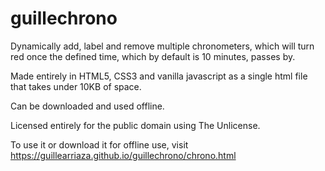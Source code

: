 # guillechrono
Dynamically add, label and remove multiple chronometers, which will turn red once the defined time, which by default is 10 minutes, passes by.

Made entirely in HTML5, CSS3 and vanilla javascript as a single html file that takes under 10KB of space.

Can be downloaded and used offline.

Licensed entirely for the public domain using The Unlicense.

To use it or download it for offline use, visit https://guillearriaza.github.io/guillechrono/chrono.html
